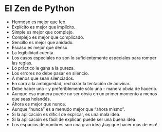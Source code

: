 # El Zen de Python
- Hermoso es mejor que feo.
- Explícito es mejor que implícito.
- Simple es mejor que complejo.
- Complejo es mejor que complicado.
- Sencillo es mejor que anidado.
- Escaso es mejor que denso.
- La legibilidad cuenta.
- Los casos especiales no son lo suficientemente especiales para romper las reglas.
- Lo práctico le gana a la pureza.
- Los errores no debe pasar en silencio.
- A menos que sean silenciados.
- En cara a la ambigüedad, rechazar la tentación de adivinar.
- Debe haber una - y preferiblemente sólo una - manera obvia de hacerlo.
- Aunque esa manera puede no ser obvia en un primer momento a menos que seas holandés.
- Ahora es mejor que nunca.
- Aunque “nunca” es a menudo mejor que “ahora mismo”.
- Si la aplicación es difícil de explicar, es una mala idea.
- Si la aplicación es fácil de explicar, puede ser una buena idea.
- Los espacios de nombres son una gran idea ¡hay que hacer más de eso!